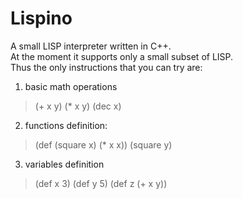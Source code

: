 Lispino
=======

A small LISP interpreter written in C++.  
At the moment it supports only a small subset of LISP.  
Thus the only instructions that you can try are:
 
1. basic math operations  
> (+ x y)
> (* x y)
> (dec x)

2. functions definition:  
> (def (square x) (* x x))
> (square y)

3. variables definition  
> (def x 3)
> (def y 5)
> (def z (+ x y))
